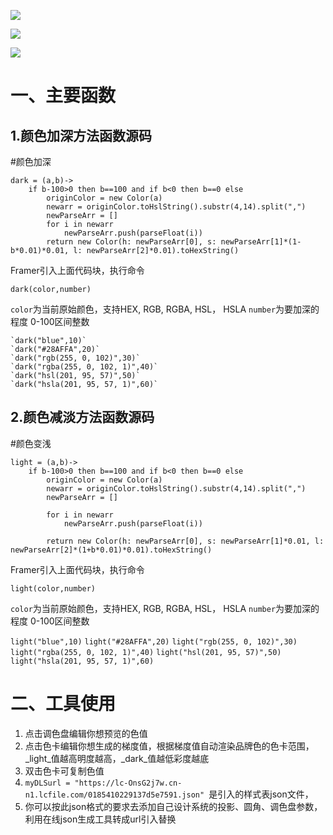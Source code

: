 ![](http://sjnk88.com/wp-content/uploads/2019/08/DLS00.gif)

![](http://sjnk88.com/wp-content/uploads/2019/08/DLS01.gif)

![](http://sjnk88.com/wp-content/uploads/2019/08/DLS02.gif)


# 一、主要函数





## 1.颜色加深方法函数源码

#颜色加深

```
dark = (a,b)->
	if b-100>0 then b==100 and if b<0 then b==0 else
		originColor = new Color(a)
		newarr = originColor.toHslString().substr(4,14).split(",")
		newParseArr = []
		for i in newarr
			newParseArr.push(parseFloat(i))
		return new Color(h: newParseArr[0], s: newParseArr[1]*(1-b*0.01)*0.01, l: newParseArr[2]*0.01).toHexString()
```

Framer引入上面代码块，执行命令

`dark(color,number)`

`color`为当前原始颜色，支持HEX, RGB, RGBA, HSL， HSLA
`number`为要加深的程度  0-100区间整数

```
`dark("blue",10)`
`dark("#28AFFA",20)`
`dark("rgb(255, 0, 102)",30)`
`dark("rgba(255, 0, 102, 1)",40)`
`dark("hsl(201, 95, 57)",50)`
`dark("hsla(201, 95, 57, 1)",60)`
```





## 2.颜色减淡方法函数源码

#颜色变浅

```
light = (a,b)->
	if b-100>0 then b==100 and if b<0 then b==0 else
		originColor = new Color(a)
		newarr = originColor.toHslString().substr(4,14).split(",")
		newParseArr = []
		
		for i in newarr
			newParseArr.push(parseFloat(i))
		
		return new Color(h: newParseArr[0], s: newParseArr[1]*0.01, l: newParseArr[2]*(1+b*0.01)*0.01).toHexString()
```


Framer引入上面代码块，执行命令

`light(color,number)`

`color`为当前原始颜色，支持HEX, RGB, RGBA, HSL， HSLA
`number`为要加深的程度  0-100区间整数

`light("blue",10)`
`light("#28AFFA",20)`
`light("rgb(255, 0, 102)",30)`
`light("rgba(255, 0, 102, 1)",40)`
`light("hsl(201, 95, 57)",50)`
`light("hsla(201, 95, 57, 1)",60)`






# 二、工具使用

1. 点击调色盘编辑你想预览的色值
2. 点击色卡编辑你想生成的梯度值，根据梯度值自动渲染品牌色的色卡范围，_light_值越高明度越高，_dark_值越低彩度越底
3. 双击色卡可复制色值
4. `myDLSurl = "https://lc-OnsG2j7w.cn-n1.lcfile.com/0185410229137d5e7591.json" `是引入的样式表json文件，
5. 你可以按此json格式的要求去添加自己设计系统的投影、圆角、调色盘参数，利用在线json生成工具转成url引入替换



